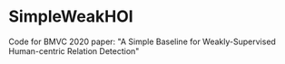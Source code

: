 # SimpleWeakHOI
Code for BMVC 2020 paper: "A Simple Baseline for Weakly-Supervised Human-centric Relation Detection"
